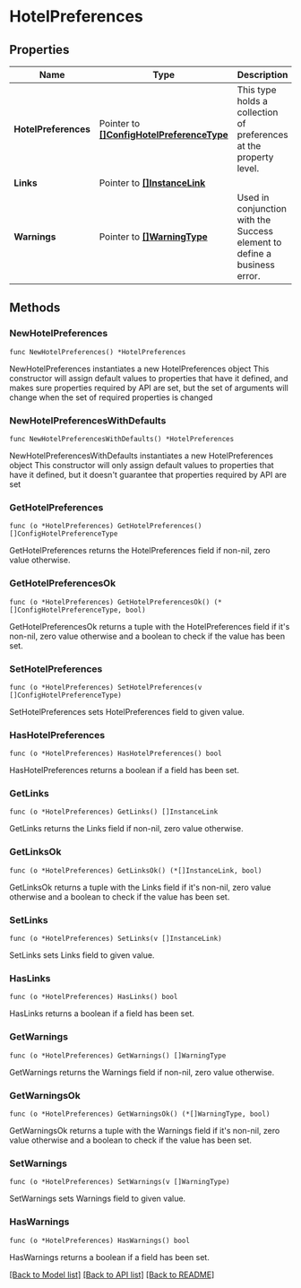 # HotelPreferences

## Properties

Name | Type | Description | Notes
------------ | ------------- | ------------- | -------------
**HotelPreferences** | Pointer to [**[]ConfigHotelPreferenceType**](ConfigHotelPreferenceType.md) | This type holds a collection of preferences at the property level. | [optional] 
**Links** | Pointer to [**[]InstanceLink**](InstanceLink.md) |  | [optional] 
**Warnings** | Pointer to [**[]WarningType**](WarningType.md) | Used in conjunction with the Success element to define a business error. | [optional] 

## Methods

### NewHotelPreferences

`func NewHotelPreferences() *HotelPreferences`

NewHotelPreferences instantiates a new HotelPreferences object
This constructor will assign default values to properties that have it defined,
and makes sure properties required by API are set, but the set of arguments
will change when the set of required properties is changed

### NewHotelPreferencesWithDefaults

`func NewHotelPreferencesWithDefaults() *HotelPreferences`

NewHotelPreferencesWithDefaults instantiates a new HotelPreferences object
This constructor will only assign default values to properties that have it defined,
but it doesn't guarantee that properties required by API are set

### GetHotelPreferences

`func (o *HotelPreferences) GetHotelPreferences() []ConfigHotelPreferenceType`

GetHotelPreferences returns the HotelPreferences field if non-nil, zero value otherwise.

### GetHotelPreferencesOk

`func (o *HotelPreferences) GetHotelPreferencesOk() (*[]ConfigHotelPreferenceType, bool)`

GetHotelPreferencesOk returns a tuple with the HotelPreferences field if it's non-nil, zero value otherwise
and a boolean to check if the value has been set.

### SetHotelPreferences

`func (o *HotelPreferences) SetHotelPreferences(v []ConfigHotelPreferenceType)`

SetHotelPreferences sets HotelPreferences field to given value.

### HasHotelPreferences

`func (o *HotelPreferences) HasHotelPreferences() bool`

HasHotelPreferences returns a boolean if a field has been set.

### GetLinks

`func (o *HotelPreferences) GetLinks() []InstanceLink`

GetLinks returns the Links field if non-nil, zero value otherwise.

### GetLinksOk

`func (o *HotelPreferences) GetLinksOk() (*[]InstanceLink, bool)`

GetLinksOk returns a tuple with the Links field if it's non-nil, zero value otherwise
and a boolean to check if the value has been set.

### SetLinks

`func (o *HotelPreferences) SetLinks(v []InstanceLink)`

SetLinks sets Links field to given value.

### HasLinks

`func (o *HotelPreferences) HasLinks() bool`

HasLinks returns a boolean if a field has been set.

### GetWarnings

`func (o *HotelPreferences) GetWarnings() []WarningType`

GetWarnings returns the Warnings field if non-nil, zero value otherwise.

### GetWarningsOk

`func (o *HotelPreferences) GetWarningsOk() (*[]WarningType, bool)`

GetWarningsOk returns a tuple with the Warnings field if it's non-nil, zero value otherwise
and a boolean to check if the value has been set.

### SetWarnings

`func (o *HotelPreferences) SetWarnings(v []WarningType)`

SetWarnings sets Warnings field to given value.

### HasWarnings

`func (o *HotelPreferences) HasWarnings() bool`

HasWarnings returns a boolean if a field has been set.


[[Back to Model list]](../README.md#documentation-for-models) [[Back to API list]](../README.md#documentation-for-api-endpoints) [[Back to README]](../README.md)


